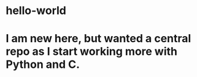 # hello-world
# I am new here, but wanted a central repo as I start working more with Python and C.
